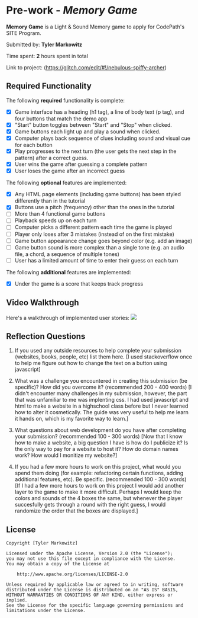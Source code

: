# Pre-work - *Memory Game*

**Memory Game** is a Light & Sound Memory game to apply for CodePath's SITE Program. 

Submitted by: **Tyler Markowitz**

Time spent: **2** hours spent in total

Link to project: (https://glitch.com/edit/#!/nebulous-spiffy-archer)

## Required Functionality

The following **required** functionality is complete:

* [X] Game interface has a heading (h1 tag), a line of body text (p tag), and four buttons that match the demo app
* [X] "Start" button toggles between "Start" and "Stop" when clicked. 
* [X] Game buttons each light up and play a sound when clicked. 
* [X] Computer plays back sequence of clues including sound and visual cue for each button
* [X] Play progresses to the next turn (the user gets the next step in the pattern) after a correct guess. 
* [X] User wins the game after guessing a complete pattern
* [X] User loses the game after an incorrect guess

The following **optional** features are implemented:

* [X] Any HTML page elements (including game buttons) has been styled differently than in the tutorial
* [X] Buttons use a pitch (frequency) other than the ones in the tutorial
* [ ] More than 4 functional game buttons
* [ ] Playback speeds up on each turn
* [ ] Computer picks a different pattern each time the game is played
* [ ] Player only loses after 3 mistakes (instead of on the first mistake)
* [ ] Game button appearance change goes beyond color (e.g. add an image)
* [ ] Game button sound is more complex than a single tone (e.g. an audio file, a chord, a sequence of multiple tones)
* [ ] User has a limited amount of time to enter their guess on each turn

The following **additional** features are implemented:

- [X] Under the game is a score that keeps track progress

## Video Walkthrough

Here's a walkthrough of implemented user stories:
![](https://media.giphy.com/media/W2TQbqVHIgjPmsGXTJ/giphy.gif)


## Reflection Questions
1. If you used any outside resources to help complete your submission (websites, books, people, etc) list them here. 
[I used stackoverflow once to help me figure out how to change the text on a button using javascript]

2. What was a challenge you encountered in creating this submission (be specific)? How did you overcome it? (recommended 200 - 400 words) 
[I didn't encounter many challenges in my submission, however, the part that was unfamiliar to me was implenting css. I had used javascript and html 
to make a website in a highschool class before but I never learned how to alter it cosmetically. The guide was very useful to help me learn it hands on,
which is my favorite way to learn.]

3. What questions about web development do you have after completing your submission? (recommended 100 - 300 words) 
[Now that I know how to make a website, a big question I have is how do I publicize it? Is the only way to pay for a website to host it?
How do domain names work? How would I monitize my website?]

4. If you had a few more hours to work on this project, what would you spend them doing (for example: refactoring certain functions, adding additional features, etc). Be specific. (recommended 100 - 300 words) 
[If I had a few more hours to work on this project I would add another layer to the game to make it more difficult. Perhaps I would keep the colors and sounds of the 4 boxes the same, but
whenever the player succesfully gets through a round with the right guess, I would randomize the order that the boxes are displayed.]



## License

    Copyright [Tyler Markowitz]

    Licensed under the Apache License, Version 2.0 (the "License");
    you may not use this file except in compliance with the License.
    You may obtain a copy of the License at

        http://www.apache.org/licenses/LICENSE-2.0

    Unless required by applicable law or agreed to in writing, software
    distributed under the License is distributed on an "AS IS" BASIS,
    WITHOUT WARRANTIES OR CONDITIONS OF ANY KIND, either express or implied.
    See the License for the specific language governing permissions and
    limitations under the License.